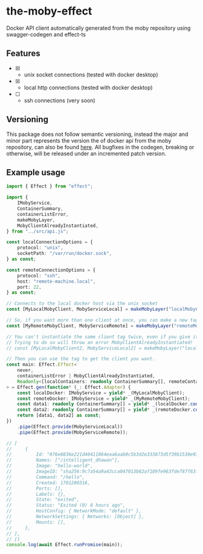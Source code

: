 # the-moby-effect

Docker API client automatically generated from the moby repository using swagger-codegen and effect-ts

## Features

- [x] - unix socket connections (tested with docker desktop)
- [x] - local http connections (tested with docker desktop)
- [ ] - ssh connections (very soon)

## Versioning

This package does not follow semantic versioning, instead the major and minor part represents the version the of docker api from the moby repository, can also be found [here](https://docs.docker.com/engine/api/version-history/). All bugfixes in the codegen, breaking or otherwise, will be released under an incremented patch version.

## Example usage
```ts
import { Effect } from "effect";

import {
    IMobyService,
    ContainerSummary,
    containerListError,
    makeMobyLayer,
    MobyClientAlreadyInstantiated,
} from "../src/api.js";

const localConnectionOptions = {
    protocol: "unix",
    socketPath: "/var/run/docker.sock",
} as const;

const remoteConnectionOptions = {
    protocol: "ssh",
    host: "remote-machine.local",
    port: 22,
} as const;

// Connects to the local docker host via the unix socket
const [MyLocalMobyClient, MobyServiceLocal] = makeMobyLayer("localMobyClient", localConnectionOptions);

// So, if you want more than one client at once, you can make a new tag and then make a layer for it.
const [MyRemoteMobyClient, MobyServiceRemote] = makeMobyLayer("remoteMobyClient", remoteConnectionOptions);

// You can't instantiate the same client tag twice, even if you give it the same options.
// Trying to do so will throw an error MobyClientAlreadyInstantiated!
// const [MyLocalMobyClient2, MobyServiceLocal2] = makeMobyLayer("localMobyClient2", localConnectionOptions);

// Then you can use the tag to get the client you want.
const main: Effect.Effect<
    never,
    containerListError | MobyClientAlreadyInstantiated,
    Readonly<[localContainers: readonly ContainerSummary[], remoteContainers: readonly ContainerSummary[]]>
> = Effect.gen(function* (_: Effect.Adapter) {
    const localDocker: IMobyService = yield* _(MyLocalMobyClient);
    const remoteDocker: IMobyService = yield* _(MyRemoteMobyClient);
    const data1: readonly ContainerSummary[] = yield* _(localDocker.containerList(true));
    const data2: readonly ContainerSummary[] = yield* _(remoteDocker.containerList(true));
    return [data1, data2] as const;
})
    .pipe(Effect.provide(MobyServiceLocal))
    .pipe(Effect.provide(MobyServiceRemote));

// [
//     {
//         Id: "076e8836e221d40411064eaa6aab0c5b3d2e333873d5f39b1530e9712e1265ba",
//         Names: ["/intelligent_dhawan"],
//         Image: "hello-world",
//         ImageID: "sha256:9c7a54a9a43cca047013b82af109fe963fde787f63f9e016fdc3384500c2823d",
//         Command: "/hello",
//         Created: 1701200316,
//         Ports: [],
//         Labels: {},
//         State: "exited",
//         Status: "Exited (0) 8 hours ago",
//         HostConfig: { NetworkMode: "default" },
//         NetworkSettings: { Networks: [Object] },
//         Mounts: [],
//     },
// ],
// []
console.log(await Effect.runPromise(main));
```
